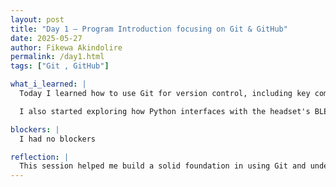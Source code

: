 ```yaml
---
layout: post
title: "Day 1 – Program Introduction focusing on Git & GitHub"
date: 2025-05-27
author: Fikewa Akindolire
permalink: /day1.html
tags: ["Git , GitHub"]

what_i_learned: |
  Today I learned how to use Git for version control, including key commands like add, commit, pull, and push. I now understand the importance of pulling before pushing to avoid conflicts, and the difference between Git and GitHub. We also took a quick placement test on programming languages and played a fun game of Jeopardy to review Git concepts. I really enjoyed the interactive learning style — it made everything clear, engaging, and easy to follow.

  I also started exploring how Python interfaces with the headset's BLE signals, preparing for real-time signal processing down the line.

blockers: |
  I had no blockers

reflection: |
  This session helped me build a solid foundation in using Git and understanding version control. I appreciated how the activities, like the placement test and Jeopardy game, made the learning process interactive and fun. The hands-on approach really helped the concepts click, and I feel more confident navigating Git and GitHub now.
---
```

